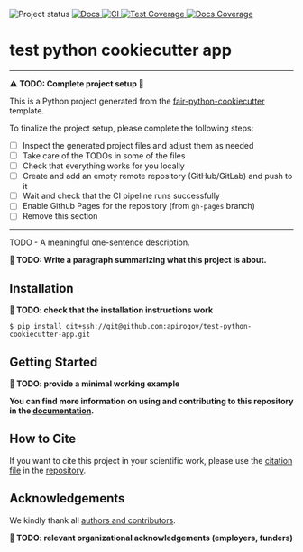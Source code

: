 ![Project status](https://img.shields.io/badge/project%20status-alpha-%23ff8000)
[
![Docs](https://img.shields.io/badge/read-docs-success)
](https://apirogov.github.io/test-python-cookiecutter-app)
[
![CI](https://img.shields.io/github/actions/workflow/status/apirogov/test-python-cookiecutter-app/ci.yml?branch=main&label=ci)
](https://github.com/apirogov/test-python-cookiecutter-app/actions/workflows/ci.yml)
[
![Test Coverage](https://apirogov.github.io/test-python-cookiecutter-app/main/coverage_badge.svg)
](https://apirogov.github.io/test-python-cookiecutter-app/main/coverage)
[
![Docs Coverage](https://apirogov.github.io/test-python-cookiecutter-app/main/interrogate_badge.svg)
](https://apirogov.github.io/test-python-cookiecutter-app)

<!-- --8<-- [start:abstract] -->
# test python cookiecutter app

----
**:warning: TODO: Complete project setup :construction:**

This is a Python project generated from the
[fair-python-cookiecutter](https://github.com/Materials-Data-Science-and-Informatics/fair-python-cookiecutter)
template.

To finalize the project setup, please complete the following steps:

- [ ] Inspect the generated project files and adjust them as needed
- [ ] Take care of the TODOs in some of the files
- [ ] Check that everything works for you locally
- [ ] Create and add an empty remote repository (GitHub/GitLab) and push to it
- [ ] Wait and check that the CI pipeline runs successfully
- [ ] Enable Github Pages for the repository (from `gh-pages` branch)
- [ ] Remove this section
----

TODO - A meaningful one-sentence description.

**:construction: TODO: Write a paragraph summarizing what this project is about.**

<!-- --8<-- [end:abstract] -->
<!-- --8<-- [start:quickstart] -->

## Installation

**:construction: TODO: check that the installation instructions work**

```
$ pip install git+ssh://git@github.com:apirogov/test-python-cookiecutter-app.git
```

## Getting Started


**:construction: TODO: provide a minimal working example**

<!-- --8<-- [end:quickstart] -->

**You can find more information on using and contributing to this repository in the
[documentation](https://apirogov.github.io/test-python-cookiecutter-app/main).**

<!-- --8<-- [start:citation] -->

## How to Cite

If you want to cite this project in your scientific work,
please use the [citation file](https://citation-file-format.github.io/)
in the [repository](https://github.com/apirogov/test-python-cookiecutter-app/blob/main/CITATION.cff).

<!-- --8<-- [end:citation] -->
<!-- --8<-- [start:acknowledgements] -->

## Acknowledgements

We kindly thank all
[authors and contributors](https://apirogov.github.io/test-python-cookiecutter-app/main/credits).

**:construction: TODO: relevant organizational acknowledgements (employers, funders)**

<!-- --8<-- [end:acknowledgements] -->
